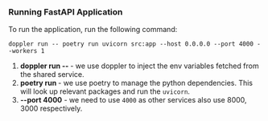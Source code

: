 ### Running FastAPI Application

To run the application, run the following command:
```shell
doppler run -- poetry run uvicorn src:app --host 0.0.0.0 --port 4000 --workers 1
```

1. **doppler run -- <command>** - we use doppler to inject the env variables fetched from the shared service.
2. **poetry run <command>** - we use poetry to manage the python dependencies. This will look up relevant packages and run the `uvicorn`.
3. **--port 4000** - we need to use `4000` as other services also use 8000, 3000 respectively.

